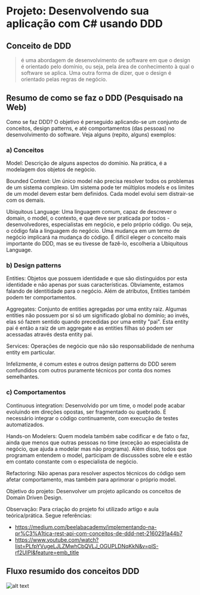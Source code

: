 # Projeto: Desenvolvendo sua aplicação com C# usando DDD

## Conceito de DDD
> é uma abordagem de desenvolvimento de software em que o design é orientado pelo domínio, ou seja, pela área de conhecimento à qual o software se aplica. Uma outra forma de dizer, que o design é orientado pelas regras de negócio. 

## Resumo de como se faz o DDD (Pesquisado na Web)

Como se faz DDD?
O objetivo é perseguido aplicando-se um conjunto de conceitos, design patterns, e até comportamentos (das pessoas) no desenvolvimento do software. Veja alguns (repito, alguns) exemplos:

### a) Conceitos
Model: Descrição de alguns aspectos do domínio. Na prática, é a modelagem dos objetos de negócio.

Bounded Context: Um único model não precisa resolver todos os problemas de um sistema complexo. Um sistema pode ter múltiplos models e os limites de um model devem estar bem definidos. Cada model evolui sem distrair-se com os demais.

Ubiquitous Language: Uma linguagem comum, capaz de descrever o domain, o model, o contexto, e que deve ser praticada por todos - desenvolvedores, especialistas em negócio, e pelo próprio código. Ou seja, o código fala a linguagem do negócio. Uma mudança em um termo de negócio implicará na mudança do código. É difícil eleger o conceito mais importante do DDD, mas se eu tivesse de fazê-lo, escolheria a Ubiquitous Language.

### b) Design patterns
Entities: Objetos que possuem identidade e que são distinguidos por esta identidade e não apenas por suas características. Obviamente, estamos falando de identitidade para o negócio. Além de atributos, Entities também podem ter comportamentos.

Aggregates: Conjunto de entities agregadas por uma entity raiz. Algumas entities não possuem por si só um significado global no domínio; ao invés, elas só fazem sentido quando precedidas por uma entity "pai". Esta entity pai é então a raiz de um aggregate e as entities filhas só podem ser acessadas através desta entity pai.

Services: Operações de negócio que não são responsabilidade de nenhuma entity em particular.

Infelizmente, é comum estes e outros design patterns do DDD serem confundidos com outros puramente técnicos por conta dos nomes semelhantes.

### c) Comportamentos
Continuous integration: Desenvolvido por um time, o model pode acabar evoluindo em direções opostas, ser fragmentado ou quebrado. É necessário integrar o código continuamente, com execução de testes automatizados.

Hands-on Modelers: Quem modela também sabe codificar e de fato o faz, ainda que menos que outras pessoas no time (exceção ao especialista de negócio, que ajuda a modelar mas não programa). Além disso, todos que programam entendem o model, participam de discussões sobre ele e estão em contato constante com o especialista de negócio.

Refactoring: Não apenas para resolver aspectos técnicos do código sem afetar comportamento, mas também para aprimorar o próprio model.

Objetivo do projeto: Desenvolver um projeto aplicando os conceitos de Domain Driven Design.


Observação: Para criação do projeto foi utilizado artigo e aula teórica/prática. Segue referências: 
* https://medium.com/beelabacademy/implementando-na-pr%C3%A1tica-rest-api-com-conceitos-de-ddd-net-2160291a44b7
* https://www.youtube.com/watch?list=PLfpYVugeLJLZMwhCbQVLJ_OGUPLDNqKkN&v=plS-rf2UIPI&feature=emb_title

## Fluxo resumido dos conceitos DDD

![alt text](https://miro.medium.com/max/2400/0*3LCl6RxN9cyYyl8z.jpeg)
